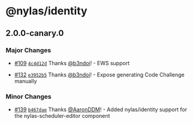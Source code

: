 # @nylas/identity

## 2.0.0-canary.0

### Major Changes

- [#109](https://github.com/nylas/nylas/pull/109) [`4c4d12d`](https://github.com/nylas/nylas/commit/4c4d12da02b17cf85aade1514aecb322bd015d22) Thanks [@b3ndoi](https://github.com/b3ndoi)! - EWS support

- [#132](https://github.com/nylas/nylas/pull/132) [`e3952b5`](https://github.com/nylas/nylas/commit/e3952b5f29219dc6dcb1696a1b927515c2eed446) Thanks [@b3ndoi](https://github.com/b3ndoi)! - Expose generating Code Challenge manually

### Minor Changes

- [#139](https://github.com/nylas/nylas/pull/139) [`b467dae`](https://github.com/nylas/nylas/commit/b467dae30f4bcb4431d91a1b307d6ca542fe543f) Thanks [@AaronDDM](https://github.com/AaronDDM)! - Added nylas/identity support for the nylas-scheduler-editor component
